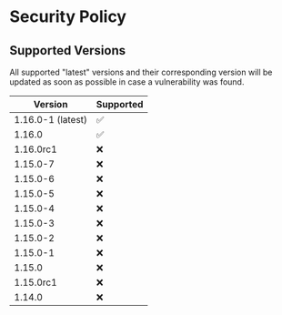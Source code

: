# Security Policy

## Supported Versions

All supported "latest" versions and their corresponding version will be updated as soon as possible in case a vulnerability was found.

| Version           | Supported          |
| ----------------- | ------------------ |
| 1.16.0-1 (latest) | :white_check_mark: |
| 1.16.0            | :white_check_mark: |
| 1.16.0rc1         | :x:                |
| 1.15.0-7          | :x:                |
| 1.15.0-6          | :x:                |
| 1.15.0-5          | :x:                |
| 1.15.0-4          | :x:                |
| 1.15.0-3          | :x:                |
| 1.15.0-2          | :x:                |
| 1.15.0-1          | :x:                |
| 1.15.0            | :x:                |
| 1.15.0rc1         | :x:                |
| 1.14.0            | :x:                |
